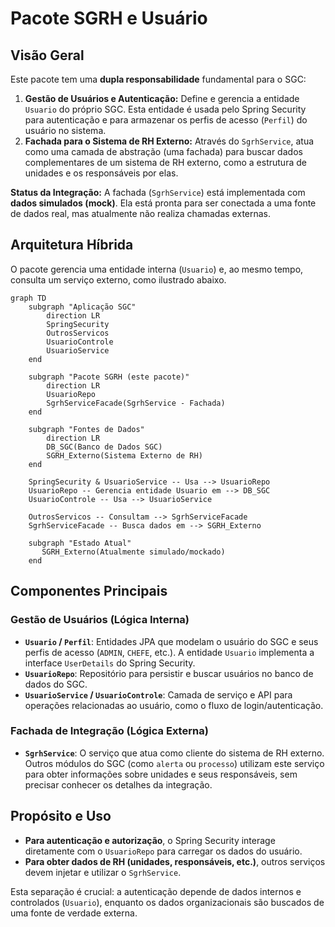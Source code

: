 # Pacote SGRH e Usuário

## Visão Geral
Este pacote tem uma **dupla responsabilidade** fundamental para o SGC:

1.  **Gestão de Usuários e Autenticação:** Define e gerencia a entidade `Usuario` do próprio SGC. Esta entidade é usada pelo Spring Security para autenticação e para armazenar os perfis de acesso (`Perfil`) do usuário no sistema.
2.  **Fachada para o Sistema de RH Externo:** Através do `SgrhService`, atua como uma camada de abstração (uma fachada) para buscar dados complementares de um sistema de RH externo, como a estrutura de unidades e os responsáveis por elas.

**Status da Integração:** A fachada (`SgrhService`) está implementada com **dados simulados (mock)**. Ela está pronta para ser conectada a uma fonte de dados real, mas atualmente não realiza chamadas externas.

## Arquitetura Híbrida
O pacote gerencia uma entidade interna (`Usuario`) e, ao mesmo tempo, consulta um serviço externo, como ilustrado abaixo.

```mermaid
graph TD
    subgraph "Aplicação SGC"
        direction LR
        SpringSecurity
        OutrosServicos
        UsuarioControle
        UsuarioService
    end

    subgraph "Pacote SGRH (este pacote)"
        direction LR
        UsuarioRepo
        SgrhServiceFacade(SgrhService - Fachada)
    end

    subgraph "Fontes de Dados"
        direction LR
        DB_SGC(Banco de Dados SGC)
        SGRH_Externo(Sistema Externo de RH)
    end

    SpringSecurity & UsuarioService -- Usa --> UsuarioRepo
    UsuarioRepo -- Gerencia entidade Usuario em --> DB_SGC
    UsuarioControle -- Usa --> UsuarioService

    OutrosServicos -- Consultam --> SgrhServiceFacade
    SgrhServiceFacade -- Busca dados em --> SGRH_Externo

    subgraph "Estado Atual"
       SGRH_Externo(Atualmente simulado/mockado)
    end
```

## Componentes Principais

### Gestão de Usuários (Lógica Interna)
- **`Usuario` / `Perfil`**: Entidades JPA que modelam o usuário do SGC e seus perfis de acesso (`ADMIN`, `CHEFE`, etc.). A entidade `Usuario` implementa a interface `UserDetails` do Spring Security.
- **`UsuarioRepo`**: Repositório para persistir e buscar usuários no banco de dados do SGC.
- **`UsuarioService` / `UsuarioControle`**: Camada de serviço e API para operações relacionadas ao usuário, como o fluxo de login/autenticação.

### Fachada de Integração (Lógica Externa)
- **`SgrhService`**: O serviço que atua como cliente do sistema de RH externo. Outros módulos do SGC (como `alerta` ou `processo`) utilizam este serviço para obter informações sobre unidades e seus responsáveis, sem precisar conhecer os detalhes da integração.

## Propósito e Uso
- **Para autenticação e autorização**, o Spring Security interage diretamente com o `UsuarioRepo` para carregar os dados do usuário.
- **Para obter dados de RH (unidades, responsáveis, etc.)**, outros serviços devem injetar e utilizar o `SgrhService`.

Esta separação é crucial: a autenticação depende de dados internos e controlados (`Usuario`), enquanto os dados organizacionais são buscados de uma fonte de verdade externa.
